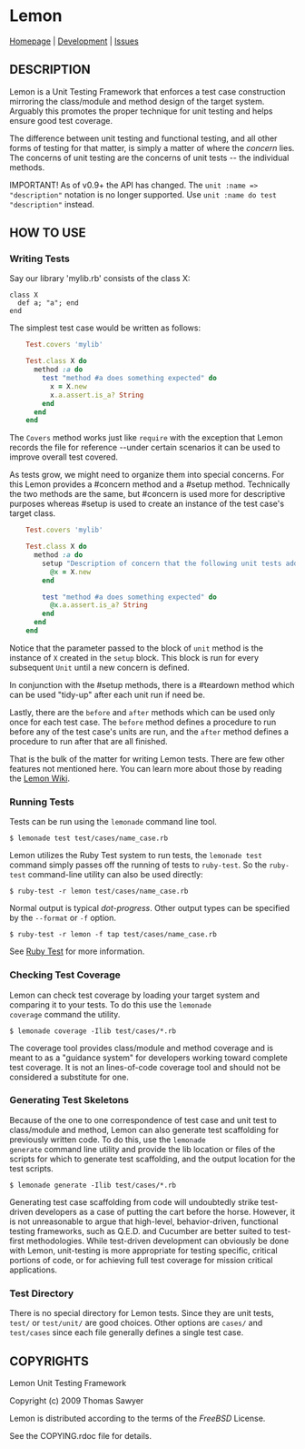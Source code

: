 # Lemon

[Homepage](http://rubyworks.github.com/lemon) |
[Development](http://github.com/rubyworks/lemon) |
[Issues](http://github.com/rubyworks/lemon/issues)


## DESCRIPTION

Lemon is a Unit Testing Framework that enforces a test case construction mirroring the class/module and method design of the target system. Arguably this promotes the proper technique for unit testing and helps ensure good test coverage.

The difference between unit testing and functional testing, and all other forms of testing for that matter, is simply a matter of where the *concern* lies. The concerns of unit testing are the concerns of unit tests -- the individual methods.

IMPORTANT! As of v0.9+ the API has changed. The `unit :name => "description"`
notation is no longer supported. Use `unit :name do test "description"` instead.


## HOW TO USE

### Writing Tests

Say our library 'mylib.rb' consists of the class X:

    class X
      def a; "a"; end
    end

The simplest test case would be written as follows:

``` ruby
    Test.covers 'mylib'

    Test.class X do
      method :a do
        test "method #a does something expected" do
          x = X.new
          x.a.assert.is_a? String
        end
      end
    end
```

The `Covers` method works just like `require` with the exception that Lemon records the file for reference --under certain scenarios it can be used to improve overall test covered.

As tests grow, we might need to organize them into special concerns. For this Lemon provides a #concern method and a #setup method. Technically the two methods are the same, but #concern is used more for descriptive purposes whereas #setup is used to create an instance of the test case's target class.

``` ruby
    Test.covers 'mylib'

    Test.class X do
      method :a do
        setup "Description of concern that the following unit tests address." do
          @x = X.new
        end

        test "method #a does something expected" do
          @x.a.assert.is_a? String
        end
      end
    end
```

Notice that the parameter passed to the block of `unit` method is the instance of `X` created in the `setup` block. This block is run for every subsequent `Unit` until a new concern is defined.

In conjunction with the #setup methods, there is a #teardown method which can be used "tidy-up" after each unit run if need be.

Lastly, there are the `before` and `after` methods which can be used only once for each test case. The `before` method defines a procedure to run before any of the test case's units are run, and the `after` method defines a procedure to run after that are all finished.

That is the bulk of the matter for writing Lemon tests. There are few other features not mentioned here. You can learn more about those by reading the [Lemon Wiki](http://wiki.github.com/rubyworks/lemon).


### Running Tests

Tests can be run using the `lemonade` command line tool.

    $ lemonade test test/cases/name_case.rb

Lemon utilizes the Ruby Test system to run tests, the `lemonade test` command simply passes off the running of tests to `ruby-test`. So the `ruby-test` command-line utility can also be used directly:

    $ ruby-test -r lemon test/cases/name_case.rb

Normal output is typical _dot-progress_. Other output types can be specified by the `--format` or `-f` option.

    $ ruby-test -r lemon -f tap test/cases/name_case.rb

See [Ruby Test](http://rubyworks.github.com/test) for more information.

### Checking Test Coverage

Lemon can check test coverage by loading your target system and comparing it to your tests. To do this use the <code>lemonade coverage</code> command the utility.

    $ lemonade coverage -Ilib test/cases/*.rb

The coverage tool provides class/module and method coverage and is meant to as a "guidance system" for developers working toward complete test coverage. It is not an lines-of-code coverage tool and should not be considered a substitute for one.

### Generating Test Skeletons

Because of the one to one correspondence of test case and unit test to class/module and method, Lemon can also generate test scaffolding for previously written code. To do this, use the <code>lemonade generate</code> command line utility and provide the lib location or files of the scripts for which to generate test scaffolding, and the output location for the test scripts.

    $ lemonade generate -Ilib test/cases/*.rb

Generating test case scaffolding from code will undoubtedly strike test-driven developers as a case of putting the cart before the horse. However, it is not unreasonable to argue that high-level, behavior-driven, functional testing frameworks, such as Q.E.D. and Cucumber are better suited to test-first methodologies. While test-driven development can obviously be done with Lemon, unit-testing is more appropriate for testing specific, critical portions of code, or for achieving full test coverage for mission critical applications.

### Test Directory

There is no special directory for Lemon tests. Since they are unit tests, `test/` or `test/unit/` are good choices. Other options are `cases/` and `test/cases` since each file generally defines a single test case.


## COPYRIGHTS

Lemon Unit Testing Framework

Copyright (c) 2009 Thomas Sawyer 

Lemon is distributed according to the terms of the *FreeBSD* License.

See the COPYING.rdoc file for details.
